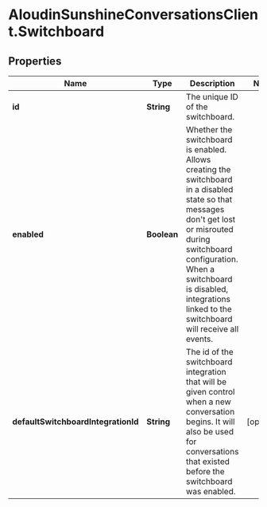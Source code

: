 # AloudinSunshineConversationsClient.Switchboard

## Properties

Name | Type | Description | Notes
------------ | ------------- | ------------- | -------------
**id** | **String** | The unique ID of the switchboard. | 
**enabled** | **Boolean** | Whether the switchboard is enabled. Allows creating the switchboard in a disabled state so that messages don&#39;t get lost or misrouted during switchboard configuration. When a switchboard is disabled, integrations linked to the switchboard will receive all events. | 
**defaultSwitchboardIntegrationId** | **String** | The id of the switchboard integration that will be given control when a new conversation begins. It will also be used for conversations that existed before the switchboard was enabled. | [optional] 


